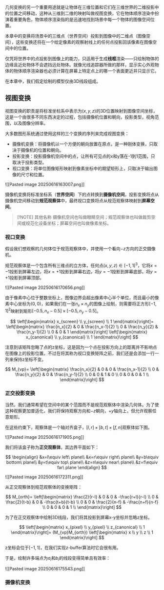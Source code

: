 几何变换的另一个重要用途就是让物体在三维位置和它们在三维世界的二维投影中的位置之间移动，这种从三维到二维的映射叫做视图变换，它在物体顺序渲染中扮演着重要角色，物体顺序渲染指的是迅速地找到场景中每一个物体的图像空间位置。

本章中的变换将场景中的三维点（世界空间）投影到图像中的二维点（图像空间），这些变换还将在一个给定像素的观察射线上的任何点投影回该像素在图像空间中的位置。

仅凭将世界中的点投影到图像上的能力，只适用于生成**线框**渲染——只绘制物体的边缘且近处物体不会遮挡远处物体。就像光线追踪器所做的那样，显示实心外观物体的物体顺序渲染器也必须计算在屏幕上特定点上的哪一个表面更近并只显示它。

在本章中，我们假定绘制的模型仅由3D线段组成。

## 视图变换

视图变换的职责是将标准坐标系中表示为$(x,y,z)$的3D位置映射到图像空间坐标，这是一个由很多不同东西决定的过程，包括摄像机位置和朝向，投影类型，视角范围，以及图像分辨率。

大多数图形系统通过使用这样的三个变换的序列来完成视图变换：

- 摄像机变换：将摄像机以一个方便的朝向放置在原点，是一种刚体变换，只取决于摄像机的位置和朝向。
- 投影变换：投影摄像机空间中的点，让所有可见点的x和y落在-1到1范围，只取决于投影类型。
- 视口变换：将单位图像矩形映射到像素坐标中的期望矩形上，只取决于输出图像的尺寸和位置。

![[Pasted image 20250616163007.png]]

摄像机变换将标准坐标系（**世界空间**）下的点转换到**摄像机空间**，投影变换将点从摄像机空间移动到**规范观察体**中，最终视口变换将点从规范观察体映射到**屏幕空间**。

> [!NOTE] 其他名称
> 摄像机空间也叫做眼睛空间；规范观察体也叫做裁剪空间或规范化设备坐标；屏幕空间也叫做像素坐标。

### 视口变换

假设我们想观察的几何体位于规范观察体中，并使用一个看向$-z$方向的正交摄像机。

规范观察体是一个包含所有三维点的立方体，任何点$(x,y,z)\in [-1,1]^3$，它将$x=-1$投影到屏幕左边，将$x=+1$投影到屏幕右边，将$y=-1$投影到屏幕底部，将$y=+1$投影到屏幕顶部。

![[Pasted image 20250616170656.png]]

由于像素中心位于整数坐标上，图像边界会超出像素中心半个单位，而且最小的像素中心坐标为$(0,0)$，如果我们在一张$n_x\times n_y$的图像上绘制，则需要将正方形$[-1,1]^2$映射到矩形$[-0.5,n_x-0.5]\times [-0.5,n_y-0.5]$。

$$
\left[\begin{matrix}
x_{screen} \\ y_{screen} \\ 1
\end{matrix}\right]=
\left[\begin{matrix}
\frac{n_x}{2} & 0 & \frac{n_x-1}{2} \\
0 & \frac{n_y}{2} & \frac{n_y-1}{2} \\
0 & 0 & 1
\end{matrix}\right]
\left[\begin{matrix}
x_{canonical} \\ y_{canonical} \\ 1
\end{matrix}\right]
$$

注意到该矩阵忽略了点的z坐标，这是因为一个点在投影方向上的距离并不影响点在图像上的投影位置。不过在将其称为视口变换矩阵之前，我们还是会添加一行一列来保持z坐标不变。

$$
M_{vp}=
\left[\begin{matrix}
\frac{n_x}{2} & 0 & 0 & \frac{n_x-1}{2} \\
0 & \frac{n_y}{2} & 0 & \frac{n_y-1}{2} \\
0 & 0 & 1 & 0 \\
0 & 0 & 0 & 1 \\
\end{matrix}\right]
$$

### 正交投影变换

当然，我们通常希望在空间中的某个范围而不是规范观察体中渲染几何体。为了使这种观察更加普适化，我们将保持观察方向和$-z$朝向，$+y$轴向上，但允许观察任意矩形。

在这些约束下，观察体是一个轴对齐盒子，$[l,r]\times[b,t]\times[f,n]$观察体如下图。

![[Pasted image 20250616171905.png]]

我们将该盒子称为**正交观察体**，其边界平面如下：

$$
\begin{align}
&x=l\equiv left\ plane\\
&x=r\equiv right\ plane\\
&y=b\equiv bottom\ plane\\
&y=t\equiv top\ plane\\
&z=n\equiv near\ plane\\
&z=f\equiv far\ plane
\end{align}
$$

![[Pasted image 20250616172311.png]]

从正交观察体到规范观察体的变换矩阵：

$$
M_{orth}=
\left[\begin{matrix}
\frac{2}{r-l} & 0 & 0 & -\frac{r+l}{r-l} \\
0 & \frac{2}{t-b} & 0 & -\frac{t+b}{t-b} \\
0 & 0 & \frac{2}{n-f} & -\frac{n+f}{n-f} \\
0 & 0 & 0 & 1 \\
\end{matrix}\right]
$$

为了在正交观察体中绘制3D线段，我们将其投影到屏幕x-y坐标并忽略z坐标。

$$
\left[\begin{matrix}
x_{pixel} \\ y_{pixel} \\ z_{canonical} \\ 1
\end{matrix}\right]=
(M_{vp}M_{orth})
\left[\begin{matrix}
x \\ y \\ z \\ 1
\end{matrix}\right]
$$

z坐标会位于$[-1,1]$，在我们实现z-buffer算法时它会很有用。

于是，绘制许多端点为$a_i$和$b_i$的线段变得简单且有效率：

![[Pasted image 20250616175543.png]]

### 摄像机变换




